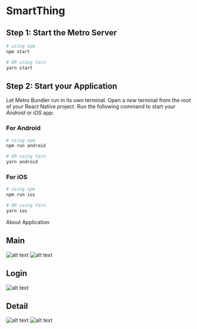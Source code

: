 # SmartThing

## Step 1: Start the Metro Server

```bash
# using npm
npm start

# OR using Yarn
yarn start
```

## Step 2: Start your Application

Let Metro Bundler run in its _own_ terminal. Open a _new_ terminal from the _root_ of your React Native project. Run the following command to start your _Android_ or _iOS_ app:

### For Android

```bash
# using npm
npm run android

# OR using Yarn
yarn android
```

### For iOS

```bash
# using npm
npm run ios

# OR using Yarn
yarn ios
```

About Application

## Main
![alt text](https://github.com/doananhduc0601/SmartHome/blob/main/SmartThing/Image/Image1.jpg?raw=true)
![alt text](https://github.com/doananhduc0601/SmartThing/blob/main/SmartThing/Image.Image3.jpg?raw=true)
## Login
![alt text](https://github.com/doananhduc0601/SmartHome/blob/main/SmartThing/Image/Image.jpg?raw=true)
## Detail
![alt text](https://github.com/doananhduc0601/SmartThing/blob/main/SmartThing/Image/Image2.jpg?raw=true)
![alt text](https://github.com/doananhduc0601/SmartThing/blob/main/SmartThing/Image/Image4.jpg?raw=true)
